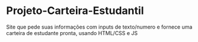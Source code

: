 # Projeto-Carteira-Estudantil
Site que pede suas informações com inputs de texto/numero e fornece uma carteira de estudante pronta, usando HTML/CSS e JS
